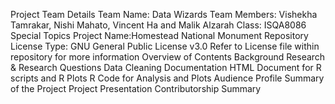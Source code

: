 Project Team Details
Team Name: Data Wizards
Team Members: Vishekha Tamrakar, Nishi Mahato, Vincent Ha and Malik Alzarah
Class: ISQA8086 Special Topics
Project Name:Homestead National Monument
Repository License Type: GNU General Public License v3.0 Refer to License file within repository for more information
Overview of Contents
Background Research & Research Questions
Data Cleaning Documentation
HTML Document for R scripts and R Plots
R Code for Analysis and Plots
Audience Profile
Summary of the Project
Project Presentation
Contributorship Summary
